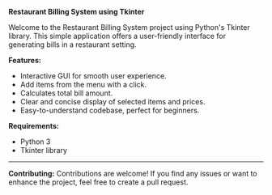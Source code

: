 **Restaurant Billing System using Tkinter**

Welcome to the Restaurant Billing System project using Python's Tkinter library. This simple application offers a user-friendly interface for generating bills in a restaurant setting.

**Features:**

- Interactive GUI for smooth user experience.
- Add items from the menu with a click.
- Calculates total bill amount.
- Clear and concise display of selected items and prices.
- Easy-to-understand codebase, perfect for beginners.

**Requirements:**

- Python 3
- Tkinter library

---

**Contributing:**
Contributions are welcome! If you find any issues or want to enhance the project, feel free to create a pull request.

